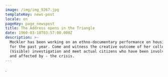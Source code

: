 ```yaml
---
image: /img/img_9267.jpg
templateKey: news-post
locale: en
pageKey: page_newspost
title: The Address opens in the Triangle
date: 1960-03-18T03:57:00.000Z
description: >-
  Mockler has been working on an ethno-documentary performance on housing rights
  for the past year. Come and witness the creative outcome of her collective's
  (Visible) investigation and meet actual citizens who have been involved in -
  and affected by - the crisis.
---
```



.
